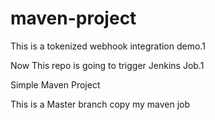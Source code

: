 # maven-project

This is a tokenized webhook integration demo.1

Now This repo is going to trigger Jenkins Job.1

Simple Maven Project

This is a Master branch copy
my maven job
